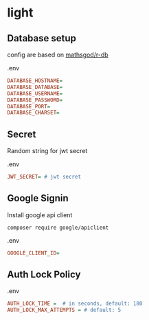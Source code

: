 # light

## Database setup

config are based on [mathsgod/r-db](https://github.com/mathsgod/r-db)

.env
```ini
DATABASE_HOSTNAME=
DATABASE_DATABASE=
DATABASE_USERNAME=
DATABASE_PASSWORD=
DATABASE_PORT=
DATABASE_CHARSET=
```


## Secret
    
Random string for jwt secret

.env
```ini
JWT_SECRET= # jwt secret
```

## Google Signin

Install google api client
```
composer require google/apiclient
```

.env
```ini
GOOGLE_CLIENT_ID=
```

## Auth Lock Policy
.env
```ini
AUTH_LOCK_TIME =  # in seconds, default: 180
AUTH_LOCK_MAX_ATTEMPTS = # default: 5
```

